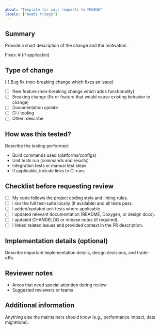 ```yaml
---
about: "Template for pull requests to MACESW"
labels: ["needs triage"]
---
```


## Summary
Provide a short description of the change and the motivation.

Fixes: #<issue-number> (if applicable)

## Type of change
[ ] Bug fix (non-breaking change which fixes an issue)
- [ ] New feature (non-breaking change which adds functionality)
- [ ] Breaking change (fix or feature that would cause existing behavior to change)
- [ ] Documentation update
- [ ] CI / tooling
- [ ] Other: describe

## How was this tested?
Describe the testing performed:
- Build commands used (platforms/configs)
- Unit tests run (commands and results)
- Integration tests or manual test steps
- If applicable, include links to CI runs

## Checklist before requesting review
- [ ] My code follows the project coding style and linting rules.
- [ ] I ran the full test-suite locally (if available) and all tests pass.
- [ ] I added/updated unit tests where applicable.
- [ ] I updated relevant documentation (README, Doxygen, or design docs).
- [ ] I updated CHANGELOG or release notes (if required).
- [ ] I linked related issues and provided context in the PR description.

## Implementation details (optional)
Describe important implementation details, design decisions, and trade-offs.

## Reviewer notes
- Areas that need special attention during review
- Suggested reviewers or teams

## Additional information
Anything else the maintainers should know (e.g., performance impact, data migrations).
